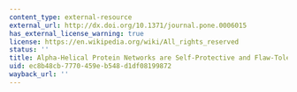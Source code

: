 ```yaml
---
content_type: external-resource
external_url: http://dx.doi.org/10.1371/journal.pone.0006015
has_external_license_warning: true
license: https://en.wikipedia.org/wiki/All_rights_reserved
status: ''
title: Alpha-Helical Protein Networks are Self-Protective and Flaw-Tolerant
uid: ec8b48cb-7770-459e-b548-d1df08199872
wayback_url: ''
---
```

